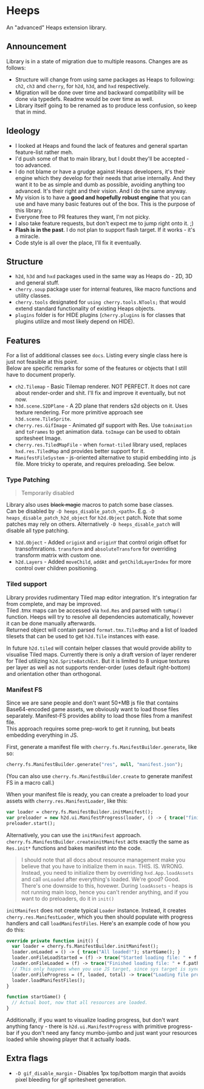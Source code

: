 # Heeps
An "advanced" Heaps extension library.

## Announcement
Library is in a state of migration due to multiple reasons. Changes are as follows:
* Structure will change from using same packages as Heaps to following: `ch2`, `ch3` and `cherry`, for `h2d`, `h3d`, and `hxd` respectively.
* Migration will be done over time and backward compatibility will be done via typedefs. Readme would be over time as well.
* Library itself going to be renamed as to produce less confusion, so keep that in mind.

## Ideology
* I looked at Heaps and found the lack of features and general spartan feature-list rather meh.
* I'd push some of that to main library, but I doubt they'll be accepted - too advanced.
* I do not blame or have a grudge against Heaps developers, it's their engine which they develop for their needs that arise internally. And they want it to be as simple and dumb as possible, avoiding anything too advanced. It's their right and their vision. And I do the same anyway.
* My vision is to have a **good and hopefully robust engine** that you can use and have many basic features out of the box. This is the purpose of this library. 
* Everyone free to PR features they want, I'm not picky.
* I also take feature requests, but don't expect me to jump right onto it. ;)
* **Flash is in the past**. I do not plan to support flash target. If it works - it's a miracle.
* Code style is all over the place, I'll fix it eventually.

## Structure
* `h2d`, `h3d` and `hxd` packages used in the same way as Heaps do - 2D, 3D and general stuff.
* `cherry.soup` package user for internal features, like macro functions and utility classes.
* `cherry.tools` designated for `using cherry.tools.NTools;` that would extend standard functionality of existing Heaps objects.
* `plugins` folder is for HIDE plugins (`cherry.plugins` is for classes that plugins utilize and most likely depend on HIDE).

## Features

For a list of additional classes see `docs`. Listing every single class here is just not feasible at this point.  
Below are specific remarks for some of the features or objects that I still have to document properly.

* `ch2.Tilemap` - Basic Tilemap renderer. NOT PERFECT. It does not care about render-order and shit. I'll fix and improve it eventually, but not now.
* `h3d.scene.S2DPlane` - A 2D plane that renders s2d objects on it. Uses texture rendering. For more primitive approach see `h3d.scene.TileSprite`.
* `cherry.res.GifImage` - Animated gif support with Res. Use `toAnimation` and `toFrames` to get animation data. `toImage` can be used to obtain spritesheet Image.
* `cherry.res.TiledMapFile` - when `format-tiled` library used, replaces `hxd.res.TiledMap` and provides better support for it.
* `ManifestFileSystem` - js-oriented alternative to stupid embedding into .js file. More tricky to operate, and requires preloading. See below.

### Type Patching
> Temporarily disabled

Library also uses ~~black magic~~ macros to patch some base classes.  
Can be disabled by `-D heeps_disable_patch_<path>`. E.g. `-D heaps_disable_patch_h2d_object` for `h2d.Object` patch. Note that some patches may rely on others. Alternatively `-D heeps_disable_patch` will disable all type patching.
* `h2d.Object` - Added `originX` and `originY` that control origin offset for transofmrations. `transform` and `absoluteTransform` for overriding transform matrix with custom one.
* `h2d.Layers` - Added `moveChild`, `addAt` and `getChildLayerIndex` for more control over children positioning.

### Tiled support

Library provides rudimentary Tiled map editor integration. It's integration far from complete, and may be improved.  
Tiled .tmx maps can be accessed via `hxd.Res` and parsed with `toMap()` function. Heeps will try to resolve all dependencies automatically, however it can be done manually afterwards.  
Returned object will contain parsed `format.tmx.TiledMap` and a list of loaded tilesets that can be used to get `h2d.Tile` instances with ease.

In future `h2d.tiled` will contain helper classes that would provide ability to visualise Tiled maps.
Currently there is only a draft version of layer renderer for Tiled utilizing `h2d.SpriteBatchExt`. But it is limited to 8 unique textures per layer as well as not supports render-order (uses default right-bottom) and orientation other than orthogonal.

### Manifest FS
Since we are sane people and don't want 50+MB js file that contains Base64-encoded game assets, we obviously want to load those files separately. Manifest-FS provides ability to load those files from a manifest file.  
This approach requires some prep-work to get it running, but beats embedding everything in JS.

First, generate a manifest file with `cherry.fs.ManifestBuilder.generate`, like so:

``` haxe
cherry.fs.ManifestBuilder.generate("res", null, "manifest.json");
```

(You can also use `cherry.fs.ManifestBuilder.create` to generate manifest FS in a macro call.)

When your manifest file is ready, you can create a preloader to load your assets with `cherry.res.ManifestLoader`, like this:

``` haxe
var loader = cherry.fs.ManifestBuilder.initManifest();
var preloader = new h2d.ui.ManifestProgress(loader, () -> { trace("finished loading, you can start the game now"); }, s2d);
preloader.start();
```

Alternatively, you can use the `initManifest` approach. `cherry.fs.ManifestBuilder.createinitManifest` acts exactly the same as `Res.init*` functions and bakes manifest into the code. 

> I should note that all docs about resource management make you believe that you have to initialize them in `main`. THIS. IS. WRONG. Instead, you need to initialize them by overriding `hxd.App.loadAssets` and call `onLoaded` after everything's loaded. We're good? Good. There's one downside to this, hovewer. During `loadAssets` - heaps is not running main loop, hence you can't render anything, and if you want to do preloaders, do it in `init()`

`initManifest` does not create typical `Loader` instance. Instead, it creates `cherry.res.ManifestLoader`, which you then should populate with progress handlers and call `loadManifestFiles`. Here's an example code of how you do this:
```haxe
override private function init() {
  var loader = cherry.fs.ManifestBuilder.initManifest();
  loader.onLoaded = () -> { trace("All loaded!"); startGame(); }
  loader.onFileLoadStarted = (f) -> trace("Started loading file: " + f.path);
  loader.onFileLoaded = (f) -> trace("Finished loading file: " + f.path);
  // This only happens when you use JS target, since sys target is synchronous.
  loader.onFileProgress = (f, loaded, total) -> trace("Loading file progress: " + f.path + ", " + loaded + "/" + total);
  loader.loadManifestFiles();
}

function startGame() {
  // Actual boot, now that all resources are loaded.
}
```
Additionally, if you want to visualize loading progress, but don't want anything fancy - there is `h2d.ui.ManifestProgress` with primitive progress-bar if you don't need any fancy mumbo-jumbo and just want your resources loaded while showing player that it actually loads.

## Extra flags
* `-D gif_disable_margin` - Disables 1px top/bottom margin that avoids pixel bleeding for gif spritesheet generation.
